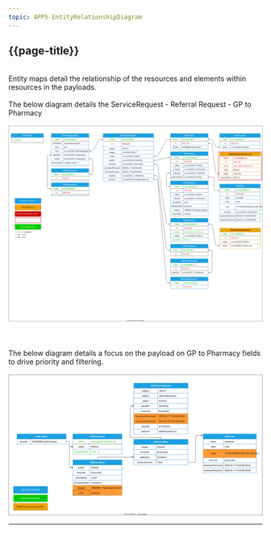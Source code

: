```yaml
---
topic: APP5-EntityRelationshipDiagram
---
```


## {{page-title}}

<br>
Entity maps detail the relationship of the resources and elements within resources in the payloads. 
<br>
<br>
The below diagram details the ServiceRequest - Referral Request - GP to Pharmacy
<br>
<br>
<a href="https://raw.githubusercontent.com/NHSDigital/booking-and-referral-media/master/src/images/EntityMaps/EntityMapGPPharmacyRefRequest-1.1.0.svg" target="_blank"><img src="https://raw.githubusercontent.com/NHSDigital/booking-and-referral-media/master/src/images/EntityMaps/EntityMapGPPharmacyRefRequest-1.1.0.svg" width="1200"></img></a>
<br>
<br>
<br>
<br>
The below diagram details a focus on the payload on GP to Pharmacy fields to drive priority and filtering.
<br>
<br>
<a href="https://raw.githubusercontent.com/NHSDigital/booking-and-referral-media/master/src/images/EntityMaps/EntityMapGPPharmacyPayloadFocused-1.1.0.svg" target="_blank"><img src="https://raw.githubusercontent.com/NHSDigital/booking-and-referral-media/master/src/images/EntityMaps/EntityMapGPPharmacyPayloadFocused-1.1.0.svg" width="1200"></img></a>

<br>

<hr>
